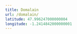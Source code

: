 ```yaml
---
title: Domalain
url: /domalain/
latitude: 47.996247000000004
longitude: -1.2414842000000001
---
```

